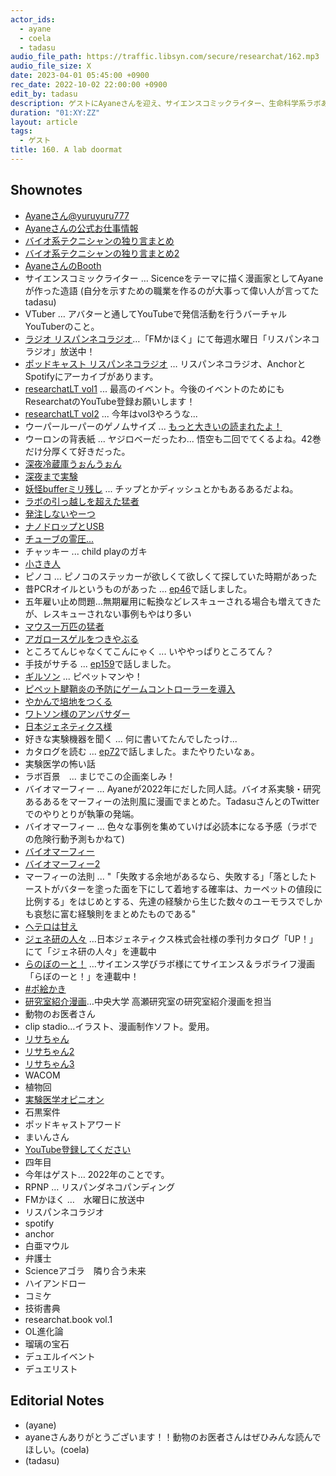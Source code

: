 ```yaml
---
actor_ids:
  - ayane
  - coela
  - tadasu
audio_file_path: https://traffic.libsyn.com/secure/researchat/162.mp3 
audio_file_size: X
date: 2023-04-01 05:45:00 +0900
rec_date: 2022-10-02 22:00:00 +0900
edit_by: tadasu
description: ゲストにAyaneさんを迎え、サイエンスコミックライター、生命科学系ラボあるある、VTuberとしての活動、これからの展開について話し合いました。
duration: "01:XY:ZZ"
layout: article
tags:
  - ゲスト
title: 160. A lab doormat
---
```


## Shownotes
- [Ayaneさん@yuruyuru777](https://twitter.com/yuruyuru777)
- [Ayaneさんの公式お仕事情報](https://twitter.com/i/events/1312948066090008576)
- [バイオ系テクニシャンの独り言まとめ](https://twitter.com/i/events/1155746999687233538)
- [バイオ系テクニシャンの独り言まとめ2](https://twitter.com/i/events/1292632289575223296)
- [AyaneさんのBooth](https://ayane999.booth.pm/)
- サイエンスコミックライター … Sicenceをテーマに描く漫画家としてAyaneが作った造語 (自分を示すための職業を作るのが大事って偉い人が言ってた tadasu)
- VTuber … アバターと通してYouTubeで発信活動を行うバーチャルYouTuberのこと。
- [ラジオ リスパンネコラジオ](http://fm.kahoku.net/)…「FMかほく」にて毎週水曜日「リスパンネコラジオ」放送中！
- [ポッドキャスト リスパンネコラジオ](https://open.spotify.com/show/340ngxFJMerJPKKc2qNNdp) … リスパンネコラジオ、AnchorとSpotifyにアーカイブがあります。
- [researchatLT vol1](https://www.youtube.com/watch?v=kKLt956ieSM) ... 最高のイベント。今後のイベントのためにもResearchatのYouTube登録お願いします！
- [researchatLT vol2](https://www.youtube.com/watch?v=8st6KoYsnP0&ab_channel=Researchatfm) ... 今年はvol3やろうな...
- ウーパールーパーのゲノムサイズ ... [もっと大きいの読まれたよ！](https://twitter.com/researchat_fm/status/1631684866982162433)
- ウーロンの背表紙 ... ヤジロベーだったわ... 悟空も二回でてくるよね。42巻だけ分厚くて好きだった。
- [深夜冷蔵庫うぉんうぉん](https://twitter.com/yuruyuru777/status/1234857440665047040?s=20)
- [深夜まで実験](https://science-manabi-lab.com/topics/c-article03/)
- [妖怪bufferミリ残し](https://twitter.com/yuruyuru777/status/1189543309204541440) ... チップとかディッシュとかもあるあるだよね。
- [ラボの引っ越しを超えた猛者](https://twitter.com/yuruyuru777/status/1231593289003851776)
- [発注しないやーつ](https://twitter.com/yuruyuru777/status/1137733238565113859?s=20)
- [ナノドロップとUSB](https://twitter.com/yuruyuru777/status/1232679261711958016?s=20)
- [チューブの霊圧...](https://twitter.com/yuruyuru777/status/1229057487652835328?s=20)
- チャッキー ... child playのガキ
- [小さき人](https://twitter.com/i/events/1511830120021266435)
- ピノコ ... ピノコのステッカーが欲しくて欲しくて探していた時期があった
- 昔PCRオイルというものがあった ... [ep46](https://researchat.fm/episode/46)で話しました。
- 五年雇い止め問題…無期雇用に転換などレスキューされる場合も増えてきたが、レスキューされない事例もやはり多い
- [マウス一万匹の猛者](https://twitter.com/yuruyuru777/status/1185931798607355906?s=20)
- [アガロースゲルをつきやぶる](https://twitter.com/yuruyuru777/status/1297292635451793408?s=20)
- ところてんじゃなくてこんにゃく ... いややっぱりところてん？
- 手技がサチる ... [ep159](https://researchat.fm/episode/159)で話しました。
- [ギルソン](https://www.technosaurus.co.jp/products/pipetman) ... ピペットマンや！
- [ピペット腱鞘炎の予防にゲームコントローラーを導入](https://twitter.com/yuruyuru777/status/1190765585170403328?s=20)
- [やかんで培地をつくる](https://twitter.com/researchat_fm/status/1416150009163169795)
- [ワトソン様のアンバサダー](https://www.watson.co.jp/ambassador/)
- [日本ジェネティクス様](https://www.n-genetics.com/)
- 好きな実験機器を聞く ... 何に書いてたんでしたっけ...
- カタログを読む ... [ep72](https://researchat.fm/episode/72)で話しました。またやりたいなぁ。
- 実験医学の怖い話
- ラボ百景　... まじでこの企画楽しみ！
- バイオマーフィー … Ayaneが2022年にだした同人誌。バイオ系実験・研究あるあるをマーフィーの法則風に漫画でまとめた。TadasuさんとのTwitterでのやりとりが執筆の発端。
- バイオマーフィー ... 色々な事例を集めていけば必読本になる予感（ラボでの危険行動予測もかねて)
- [バイオマーフィー](https://ayane999.booth.pm/items/4123918)
- [バイオマーフィー2](https://ayane999.booth.pm/items/4443307)
- マーフィーの法則 ... "「失敗する余地があるなら、失敗する」「落としたトーストがバターを塗った面を下にして着地する確率は、カーペットの値段に比例する」をはじめとする、先達の経験から生じた数々のユーモラスでしかも哀愁に富む経験則をまとめたものである"
- [ヘテロは甘え](https://twitter.com/yuruyuru777/status/1234077188263051264?s=20)
- [ジェネ研の人々](https://up.n-genetics.com/?_gl=1*1ns4os4*_ga*MTQ3NDk2ODk1Mi4xNjczMjY4MTYz*_ga_QSN9TEDX7V*MTY4MDI0MzE4NS4xMS4wLjE2ODAyNDMxODUuNjAuMC4w) …日本ジェネティクス株式会社様の季刊カタログ「UP！」にて「ジェネ研の人々」を連載中
- [らのぼのーと！](https://science-manabi-lab.com/topics/c-article01/) …サイエンス学びラボ様にてサイエンス＆ラボライフ漫画「らぼのーと！」を連載中！
- [#ポ絵かき](https://twitter.com/search?q=%23%E3%83%9D%E7%B5%B5%E3%81%8B%E3%81%8D&src=typed_query&f=top)
- [研究室紹介漫画](https://twitter.com/Since20220401/status/1592829597842034689)…中央大学 高瀬研究室の研究室紹介漫画を担当
- 動物のお医者さん
- clip stadio…イラスト、漫画制作ソフト。愛用。
- [リサちゃん](https://twitter.com/yuruyuru777/status/1334882720300691457?s=20)
- [リサちゃん2](https://twitter.com/yuruyuru777/status/1349373354189279232?s=20)
- [リサちゃん3](https://twitter.com/yuruyuru777/status/1329943009127919616?s=20)
- WACOM
- 植物回
- [実験医学オピニオン](https://www.yodosha.co.jp/jikkenigaku/opinion/vol39n13.html)
- 石黒案件
- ポッドキャストアワード
- まいんさん
- [YouTube登録してください](https://www.youtube.com/channel/UCLg9wRlnTFwaCi3xvFm_TNg)
- 四年目
- 今年はゲスト… 2022年のことです。
- RPNP … リスパンダネコパンディング
- FMかほく …　水曜日に放送中
- リスパンネコラジオ
- spotify
- anchor
- 白亜マウル
- 弁護士
- Scienceアゴラ　隣り合う未来
- ハイアンドロー
- コミケ
- 技術書典
- researchat.book vol.1 
- OL進化論
- 瑠璃の宝石
- デュエルイベント
- デュエリスト


## Editorial Notes
- (ayane)
- ayaneさんありがとうございます！！動物のお医者さんはぜひみんな読んでほしい。(coela)
- (tadasu)

